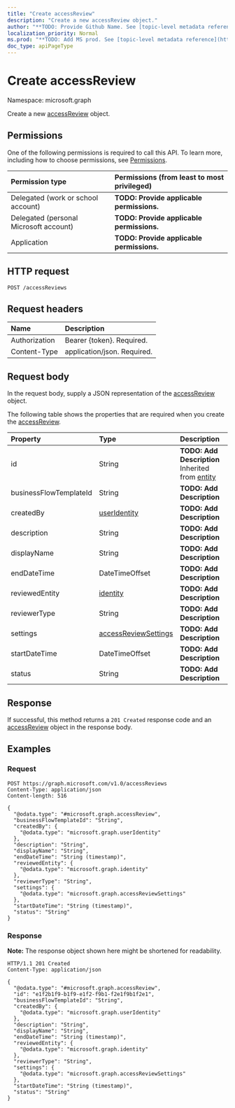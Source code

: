 ```yaml
---
title: "Create accessReview"
description: "Create a new accessReview object."
author: "**TODO: Provide Github Name. See [topic-level metadata reference](https://msgo.azurewebsites.net/add/document/guidelines/metadata.html#topic-level-metadata)**"
localization_priority: Normal
ms.prod: "**TODO: Add MS prod. See [topic-level metadata reference](https://msgo.azurewebsites.net/add/document/guidelines/metadata.html#topic-level-metadata)**"
doc_type: apiPageType
---
```


# Create accessReview
Namespace: microsoft.graph



Create a new [accessReview](../resources/accessreview.md) object.

## Permissions
One of the following permissions is required to call this API. To learn more, including how to choose permissions, see [Permissions](/graph/permissions-reference).

|Permission type|Permissions (from least to most privileged)|
|:---|:---|
|Delegated (work or school account)|**TODO: Provide applicable permissions.**|
|Delegated (personal Microsoft account)|**TODO: Provide applicable permissions.**|
|Application|**TODO: Provide applicable permissions.**|

## HTTP request

<!-- {
  "blockType": "ignored"
}
-->
``` http
POST /accessReviews
```

## Request headers
|Name|Description|
|:---|:---|
|Authorization|Bearer {token}. Required.|
|Content-Type|application/json. Required.|

## Request body
In the request body, supply a JSON representation of the [accessReview](../resources/accessreview.md) object.

The following table shows the properties that are required when you create the [accessReview](../resources/accessreview.md).

|Property|Type|Description|
|:---|:---|:---|
|id|String|**TODO: Add Description** Inherited from [entity](../resources/entity.md)|
|businessFlowTemplateId|String|**TODO: Add Description**|
|createdBy|[userIdentity](../resources/useridentity.md)|**TODO: Add Description**|
|description|String|**TODO: Add Description**|
|displayName|String|**TODO: Add Description**|
|endDateTime|DateTimeOffset|**TODO: Add Description**|
|reviewedEntity|[identity](../resources/identity.md)|**TODO: Add Description**|
|reviewerType|String|**TODO: Add Description**|
|settings|[accessReviewSettings](../resources/accessreviewsettings.md)|**TODO: Add Description**|
|startDateTime|DateTimeOffset|**TODO: Add Description**|
|status|String|**TODO: Add Description**|



## Response

If successful, this method returns a `201 Created` response code and an [accessReview](../resources/accessreview.md) object in the response body.

## Examples

### Request
<!-- {
  "blockType": "request",
  "name": "create_accessreview_from_accessreviews"
}
-->
``` http
POST https://graph.microsoft.com/v1.0/accessReviews
Content-Type: application/json
Content-length: 516

{
  "@odata.type": "#microsoft.graph.accessReview",
  "businessFlowTemplateId": "String",
  "createdBy": {
    "@odata.type": "microsoft.graph.userIdentity"
  },
  "description": "String",
  "displayName": "String",
  "endDateTime": "String (timestamp)",
  "reviewedEntity": {
    "@odata.type": "microsoft.graph.identity"
  },
  "reviewerType": "String",
  "settings": {
    "@odata.type": "microsoft.graph.accessReviewSettings"
  },
  "startDateTime": "String (timestamp)",
  "status": "String"
}
```


### Response
**Note:** The response object shown here might be shortened for readability.
<!-- {
  "blockType": "response",
  "truncated": true,
  "@odata.type": "microsoft.graph.accessReview"
}
-->
``` http
HTTP/1.1 201 Created
Content-Type: application/json

{
  "@odata.type": "#microsoft.graph.accessReview",
  "id": "e1f2b1f9-b1f9-e1f2-f9b1-f2e1f9b1f2e1",
  "businessFlowTemplateId": "String",
  "createdBy": {
    "@odata.type": "microsoft.graph.userIdentity"
  },
  "description": "String",
  "displayName": "String",
  "endDateTime": "String (timestamp)",
  "reviewedEntity": {
    "@odata.type": "microsoft.graph.identity"
  },
  "reviewerType": "String",
  "settings": {
    "@odata.type": "microsoft.graph.accessReviewSettings"
  },
  "startDateTime": "String (timestamp)",
  "status": "String"
}
```

